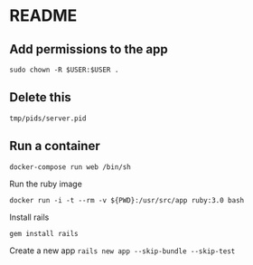 # README

##  Add permissions to the app
 `sudo chown -R $USER:$USER .`

## Delete this
`tmp/pids/server.pid `

<!-- Method to run rails server -->
## Run a container
`docker-compose run web /bin/sh`

<!-- docker run -p 3000:3000 docker-rails:v1 bin/rails s -b 0.0.0.0 -->
<!--  We could craft a really long, ugly docker run
that executes the instructions one after another. However, that’s going to be hard
to comprehend -->

Run the ruby image 

`docker run -i -t --rm -v ${PWD}:/usr/src/app ruby:3.0 bash`

Install rails

`gem install rails`

Create a new app 
`rails new app --skip-bundle --skip-test`